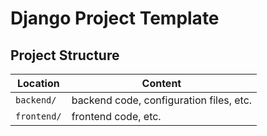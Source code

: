 # Django Project Template

## Project Structure

| Location                           | Content                                                      |
| ---------------------------------- | ------------------------------------------------------------ |
| `backend/`                         | backend code, configuration files, etc.                      |
| `frontend/`                         | frontend code, etc.                      |